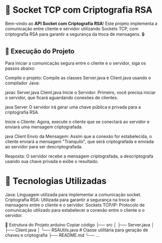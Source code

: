 # 🔐 Socket TCP com Criptografia RSA

Bem-vindo ao **API Socket com Criptografia RSA**! Este projeto implementa a comunicação entre cliente e servidor utilizando Sockets TCP, com criptografia RSA para garantir a segurança da troca de mensagens. 🔒

## 🚀 Execução do Projeto

Para iniciar a comunicação segura entre o cliente e o servidor, siga os passos abaixo:

Compile o projeto: Compile as classes Server.java e Client.java usando o compilador Java:

javac Server.java Client.java
Inicie o Servidor: Primeiro, você precisa iniciar o servidor, que ficará aguardando conexões de clientes.

java Server
O servidor irá gerar uma chave pública e privada para a criptografia RSA.

Inicie o Cliente: Agora, execute o cliente que se conectará ao servidor e enviará uma mensagem criptografada.

java Client
Envio da Mensagem: Assim que a conexão for estabelecida, o cliente enviará a mensagem "Tranquilo", que será criptografada e enviada ao servidor para ser descriptografada.

Resposta: O servidor recebe a mensagem criptografada, a descriptografa usando sua chave privada e exibe o resultado.

# 🔑 Tecnologias Utilizadas
Java: Linguagem utilizada para implementar a comunicação socket.
Criptografia RSA: Utilizada para garantir a segurança na troca de mensagens entre o cliente e o servidor.
Sockets TCP/IP: Protocolo de comunicação utilizado para estabelecer a conexão entre o cliente e o servidor.

📁 Estrutura do Projeto
arduino
Copiar código
├── src
│   ├── Server.java
│   ├── Client.java
│   └── RSAUtils.java  # Classe utilitária para geração de chaves e criptografia
├── README.md
└── ...







